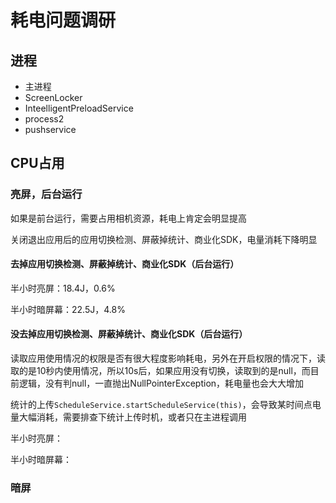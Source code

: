 # 耗电问题调研

## 进程

- 主进程
- ScreenLocker
- InteelligentPreloadService
- process2
- pushservice

## CPU占用

### 亮屏，后台运行

如果是前台运行，需要占用相机资源，耗电上肯定会明显提高

关闭退出应用后的应用切换检测、屏蔽掉统计、商业化SDK，电量消耗下降明显

#### 去掉应用切换检测、屏蔽掉统计、商业化SDK（后台运行）

半小时亮屏：18.4J，0.6%

半小时暗屏幕：22.5J，4.8%

#### 没去掉应用切换检测、屏蔽掉统计、商业化SDK（后台运行）

读取应用使用情况的权限是否有很大程度影响耗电，另外在开启权限的情况下，读取的是10秒内使用情况，所以10s后，如果应用没有切换，读取到的是null，而目前逻辑，没有判null，一直抛出NullPointerException，耗电量也会大大增加

统计的上传`ScheduleService.startScheduleService(this)`，会导致某时间点电量大幅消耗，需要排查下统计上传时机，或者只在主进程调用

半小时亮屏：

半小时暗屏幕：

### 暗屏
